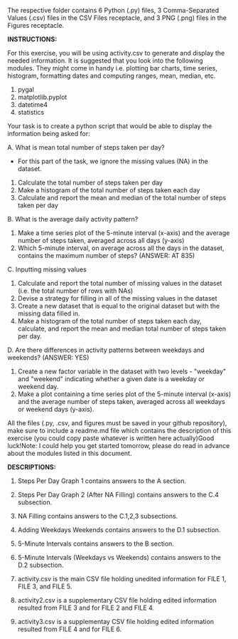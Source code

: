 The respective folder contains 6 Python (.py) files, 3 Comma-Separated Values (.csv) files in the CSV Files receptacle, and 3 PNG (.png) files in the Figures receptacle.

**INSTRUCTIONS:**

For this exercise, you will be using activity.csv to generate and display the needed information.
It is suggested that you look into the following modules.
They might come in handy i.e. plotting bar charts, time series, histogram, formatting dates and computing ranges, mean, median, etc.

1. pygal
2. matplotlib.pyplot
3. datetime4
4. statistics

Your task is to create a python script that would be able to display the information being asked for:

A. What is mean total number of steps taken per day?
- For this part of the task, we ignore the missing values (NA) in the dataset.
1. Calculate the total number of steps taken per day
2. Make a histogram of the total number of steps taken each day
3. Calculate and report the mean and median of the total number of steps taken per day

B. What is the average daily activity pattern?
1. Make a time series plot of the 5-minute interval (x-axis) and the average number of steps taken, averaged across all days (y-axis)
2. Which 5-minute interval, on average across all the days in the dataset, contains the maximum number of steps? (ANSWER: AT 835)

C. Inputting missing values
1. Calculate and report the total number of missing values in the dataset (i.e. the total number of rows with NAs)
2. Devise a strategy for filling in all of the missing values in the dataset
3. Create a new dataset that is equal to the original dataset but with the missing data filled in.
4. Make a histogram of the total number of steps taken each day, calculate, and report the mean and median total number of steps taken per day.

D. Are there differences in activity patterns between weekdays and weekends? (ANSWER: YES)
1. Create a new factor variable in the dataset with two levels - "weekday" and "weekend" indicating whether a given date is a weekday or weekend day.
2. Make a plot containing a time series plot of the 5-minute interval (x-axis) and the average number of steps taken, averaged across all weekdays or weekend days (y-axis).

All the files (.py, .csv, and figures must be saved in your github repository), make sure to include a readme.md file which contains the description of this exercise (you could copy paste whatever is written here actually)Good luck!Note: I could help you get started tomorrow, please do read in advance about the modules listed in this document.

**DESCRIPTIONS:**

1. Steps Per Day Graph 1 contains answers to the A section.
2. Steps Per Day Graph 2 (After NA Filling) contains answers to the C.4 subsection.
3. NA Filling contains answers to the C.1,2,3 subsections.
4. Adding Weekdays Weekends contains answers to the D.1 subsection.
5. 5-Minute Intervals contains answers to the B section.
6. 5-Minute Intervals (Weekdays vs Weekends) contains answers to the D.2 subsection.

7. activity.csv is the main CSV file holding unedited information for FILE 1, FILE 3, and FILE 5.
8. activity2.csv is a supplementary CSV file holding edited information resulted from FILE 3 and for FILE 2 and FILE 4.
9. activity3.csv is a supplementay CSV file holding edited information resulted from FILE 4 and for FILE 6.

